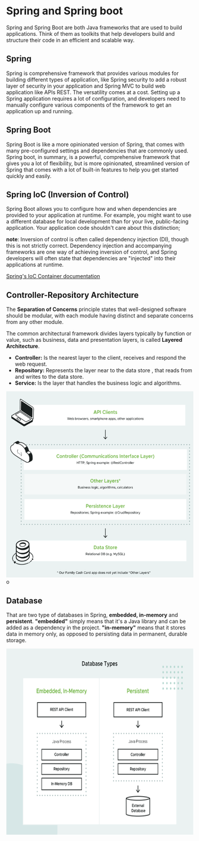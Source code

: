 # Spring and Spring boot

Spring and Spring Boot are both Java frameworks that are used to build applications. Think of them as toolkits that help developers build and structure their code in an efficient and scalable way.

## Spring

Spring is comprehensive framework that provides various modules for building different types of application, like Spring security to add a robust layer of security in your application and Spring MVC to build web application like APIs REST. The versatility comes at a cost. Setting up a Spring application requires a lot of configuration, and developers need to manually configure various components of the framework to get an application up and running.

## Spring Boot

Spring Boot is like a more opinionated version of Spring, that comes with many pre-configured settings and dependencies that are commonly used. Spring boot, in summary, is a powerful, comprehensive framework that gives you a lot of flexibility, but is more opinionated, streamlined version of Spring that comes with a lot of built-in features to help you get started quickly and easily.

## Spring IoC (Inversion of Control)

Spring Boot allows you to configure how and when dependencies are provided to your application at runtime. For example, you might want to use a different database for local development than for your live, public-facing application. Your application code shouldn't care about this distinction;

**note**:  Inversion of control is often called dependency injection (DI), though this is not strictly correct. Dependency injection and accompanying frameworks are one way of achieving inversion of control, and Spring developers will often state that dependencies are "injected" into their applications at runtime.

[Spring's IoC Container documentation](https://docs.spring.io/spring-framework/reference/core/beans.html)

## Controller-Repository Architecture

The **Separation of Concerns** principle states that well-designed software should be modular, with each module having distinct and separate concerns from any other module.

The common architectural framework divides layers typically by function or value, such as business, data and presentation layers, is called **Layered Architecture**.

- **Controller:** Is the nearest layer to the client, receives and respond the web request.
- **Repository:** Represents the layer near to the data store , that reads from and writes to the data store.
- **Service:** Is the layer that handles the business logic and algorithms.

<img src="https://raw.githubusercontent.com/vmware-tanzu-learning/spring-academy-assets/main/courses/course-spring-brasb-build-a-rest-api/layers.png" width="700" height="500"/>o

## Database

That are two type of databases in Spring, **embedded, in-memory** and **persistent**. **"embedded"** simply means that it's a Java library and can be added as a dependency in the project. **"in-memory"** means that it stores data in memory only, as opposed to persisting data in permanent, durable storage.

<img src="https://raw.githubusercontent.com/vmware-tanzu-learning/spring-academy-assets/main/courses/course-spring-brasb-build-a-rest-api/db-types.png" width="700" height="500"/>


